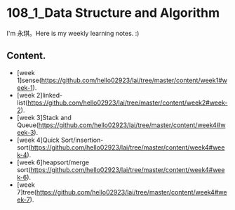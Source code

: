 # 108_1_Data Structure and Algorithm
I'm 永琪。Here is my weekly learning notes. :)
  
## Content. 
- [week 1]sense(https://github.com/hello02923/lai/tree/master/content/week1#week-1). 
- [week 2]linked-list(https://github.com/hello02923/lai/tree/master/content/week2#week-2). 
- [week 3]Stack and Queue(https://github.com/hello02923/lai/tree/master/content/week4#week-3). 
- [week 4]Quick Sort/insertion-sort(https://github.com/hello02923/lai/tree/master/content/week4#week-4). 
- [week 6]heapsort/merge sort(https://github.com/hello02923/lai/tree/master/content/week4#week-6). 
- [week 7]tree(https://github.com/hello02923/lai/tree/master/content/week4#week-7). 

